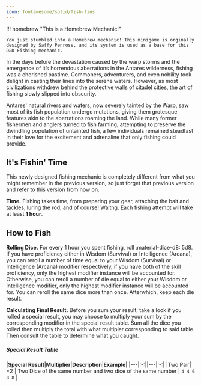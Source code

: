```yaml
---
icon: fontawesome/solid/fish-fins
---
```


!!! homebrew "This is a Homebrew Mechanic!"

    You just stumbled into a Homebrew mechanic! This minigame is orginally designed by Saffy Penrose, and its system is used as a base for this D&D Fishing mechanic.

In the days before the devastation caused by the warp storms and the emergence of it’s horrendous aberrations in the Antares wilderness, fishing was a cherished pastime. Commoners, adventurers, and even nobility took delight in casting their lines into the serene waters. However, as most civilizations withdrew behind the protective walls of citadel cities, the art of fishing slowly slipped into obscurity.

Antares' natural rivers and waters, now severely tainted by the Warp, saw most of its fish population undergo mutations, giving them grotesque features akin to the aberrations roaming the land. While many former fishermen and anglers turned to fish farming, attempting to preserve the dwindling population of untainted fish, a few individuals remained steadfast in their love for the excitement and adrenaline that only fishing could provide. 

## It's Fishin' Time

This newly designed fishing mechanic is completely different from what you might remember in the previous version, so just forget that previous version and refer to this version from now on.

**Time.** Fishing takes time, from preparing your gear, attaching the bait and tackles, luring the rod, and of course! Waitng. Each fishing attempt will take at least **1 hour**.

## How to Fish

**Rolling Dice.** For every 1 hour you spent fishing, roll :material-dice-d8: 5d8. If you have proficiency either in Wisdom (Survival) or Intelligence (Arcana), you can reroll a number of time equal to your Wisdom (Survival) or Intelligence (Arcana) modifier respectively, if you have both of the skill proficiency, only the highest modifier instance will be accounted for. Otherwise, you can reroll a number of die equal to either your Wisdom or Intelligence modifier, only the highest modifier instance will be accounted for. You can reroll the same dice more than once. Afterwhich, keep each die result.

**Calculating Final Result.** Before you sum your result, take a look if you rolled a special result, you may choose to multiply your sum by the corresponding modifier in the special result table. Sum all the dice you rolled then multiply the total with what multipler corresponding to said table. Then consult the table to determine what you caught.

##### Special Result Table
|**Special Result**|**Multiplier**|**Description**|**Example**|
|---|:-:||---|:-:|
|Two Pair| ×2 | Two Dice of the same number and two dice of the same number | `4 4 6 8 8` |